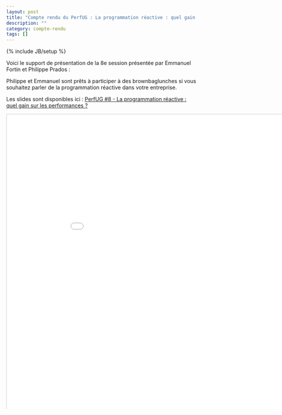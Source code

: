 ```yaml
---
layout: post
title: "Compte rendu du PerfUG : La programmation réactive : quel gain sur les performances ?"
description: ""
category: compte-rendu
tags: []
---
```

{% include JB/setup %}

Voici le support de présentation de la 8e session présentée par Emmanuel Fortin et Philippe Prados :
<!-- more -->

Philippe et Emmanuel sont prêts à participer à des brownbaglunches si vous souhaitez parler de la programmation réactive dans votre entreprise.

Les slides sont disponibles ici : [PerfUG #8 - La programmation réactive : quel gain sur les performances ?]({{site.url}}/assets/files/PerfUG8.pdf)

<iframe src="/assets/files/PerfUG8.pdf" width="940" height="783" frameborder="0" marginwidth="0" marginheight="0" scrolling="no" style="border:1px solid #CCC;border-width:1px 1px 0;margin-bottom:5px"> </iframe>
